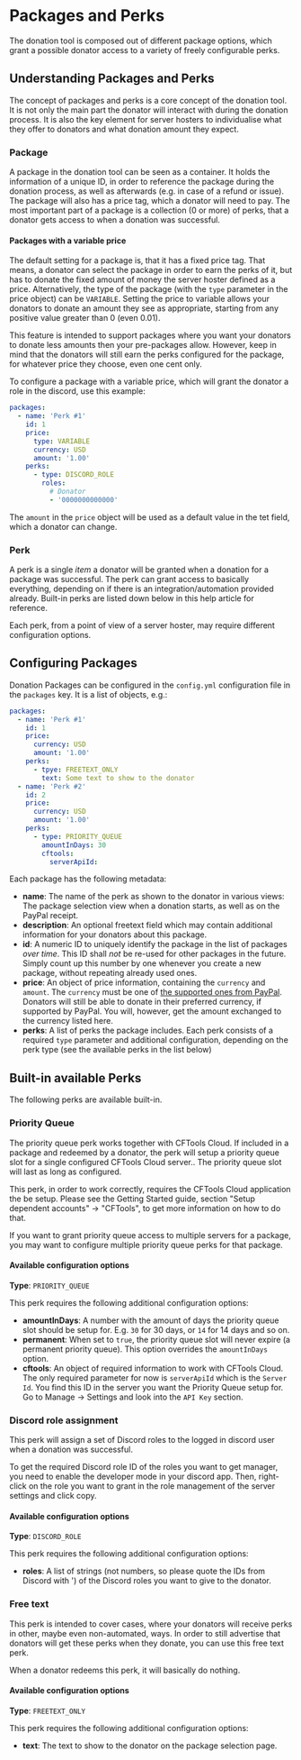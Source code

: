 # Packages and Perks

The donation tool is composed out of different package options, which grant a possible donator access to a variety of freely configurable perks.

## Understanding Packages and Perks

The concept of packages and perks is a core concept of the donation tool.
It is not only the main part the donator will interact with during the donation process.
It is also the key element for server hosters to individualise what they offer to donators and what donation amount they expect.

### Package

A package in the donation tool can be seen as a container.
It holds the information of a unique ID, in order to reference the package during the donation process, as well as afterwards (e.g. in case of a refund or issue).
The package will also has a price tag, which a donator will need to pay.
The most important part of a package is a collection (0 or more) of perks, that a donator gets access to when a donation was successful.

#### Packages with a variable price

The default setting for a package is, that it has a fixed price tag.
That means, a donator can select the package in order to earn the perks of it, but has to donate the fixed amount of money the server hoster defined as a price.
Alternatively, the type of the package (with the `type` parameter in the price object) can be `VARIABLE`.
Setting the price to variable allows your donators to donate an amount they see as appropriate, starting from any positive value greater than 0 (even 0.01).

This feature is intended to support packages where you want your donators to donate less amounts then your pre-packages allow.
However, keep in mind that the donators will still earn the perks configured for the package, for whatever price they choose, even one cent only.

To configure a package with a variable price, which will grant the donator a role in the discord, use this example:

```yaml
packages:
  - name: 'Perk #1'
    id: 1
    price:
      type: VARIABLE
      currency: USD
      amount: '1.00'
    perks:
      - type: DISCORD_ROLE
        roles:
          # Donator
          - '0000000000000'
```

The `amount` in the `price` object will be used as a default value in the tet field, which a donator can change.

### Perk

A perk is a single _item_ a donator will be granted when a donation for a package was successful.
The perk can grant access to basically everything, depending on if there is an integration/automation provided already.
Built-in perks are listed down below in this help article for reference.

Each perk, from a point of view of a server hoster, may require different configuration options.

## Configuring Packages

Donation Packages can be configured in the `config.yml` configuration file in the `packages` key.
It is a list of objects, e.g.:
```yaml
packages:
  - name: 'Perk #1'
    id: 1
    price:
      currency: USD
      amount: '1.00'
    perks:
      - tpye: FREETEXT_ONLY
        text: Some text to show to the donator
  - name: 'Perk #2'
    id: 2
    price:
      currency: USD
      amount: '1.00'
    perks:
      - type: PRIORITY_QUEUE
        amountInDays: 30
        cftools:
          serverApiId:
```

Each package has the following metadata:

* **name**: The name of the perk as shown to the donator in various views: The package selection view when a donation starts, as well as on the PayPal receipt.
* **description**: An optional freetext field which may contain additional information for your donators about this package.
* **id**: A numeric ID to uniquely identify the package in the list of packages _over time_.
  This ID shall _not_ be re-used for other packages in the future.
  Simply count up this number by one whenever you create a new package, without repeating already used ones.
* **price**: An object of price information, containing the `currency` and `amount`.
  The `currency` must be one of [the supported ones from PayPal](https://developer.paypal.com/docs/reports/reference/paypal-supported-currencies/).
  Donators will still be able to donate in their preferred currency, if supported by PayPal.
  You will, however, get the amount exchanged to the currency listed here.
* **perks**: A list of perks the package includes.
  Each perk consists of a required `type` parameter and additional configuration, depending on the perk type (see the available perks in the list below)

## Built-in available Perks

The following perks are available built-in.

### Priority Queue

The priority queue perk works together with CFTools Cloud.
If included in a package and redeemed by a donator, the perk will setup a priority queue slot for a single configured CFTools Cloud server..
The priority queue slot will last as long as configured.

This perk, in order to work correctly, requires the CFTools Cloud application the be setup.
Please see the Getting Started guide, section "Setup dependent accounts" -> "CFTools", to get more information on how to do that.

If you want to grant priority queue access to multiple servers for a package, you may want to configure multiple priority queue perks for that package.

#### Available configuration options

**Type**: `PRIORITY_QUEUE`

This perk requires the following additional configuration options:

* **amountInDays**: A number with the amount of days the priority queue slot should be setup for.
  E.g. `30` for 30 days, or `14` for 14 days and so on.
* **permanent**: When set to `true`, the priority queue slot will never expire (a permanent priority queue). This option
  overrides the `amountInDays` option.
* **cftools**: An object of required information to work with CFTools Cloud.
  The only required parameter for now is `serverApiId` which is the `Server Id`.
  You find this ID in the server you want the Priority Queue setup for.
  Go to Manage -> Settings and look into the `API Key` section.

### Discord role assignment

This perk will assign a set of Discord roles to the logged in discord user when a donation was successful.

To get the required Discord role ID of the roles you want to get manager, you need to enable the developer mode in your discord app.
Then, right-click on the role you want to grant in the role management of the server settings and click copy.

#### Available configuration options

**Type**: `DISCORD_ROLE`

This perk requires the following additional configuration options:

* **roles**: A list of strings (not numbers, so please quote the IDs from Discord with ') of the Discord roles you want to give to the donator.

### Free text

This perk is intended to cover cases, where your donators will receive perks in other, maybe even non-automated, ways.
In order to still advertise that donators will get these perks when they donate, you can use this free text perk.

When a donator redeems this perk, it will basically do nothing.

#### Available configuration options

**Type**: `FREETEXT_ONLY`

This perk requires the following additional configuration options:

* **text**: The text to show to the donator on the package selection page.
